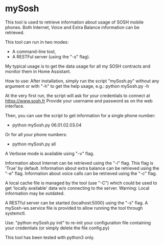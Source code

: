 # mySosh

This tool is used to retrieve information about usage of SOSH mobile phones.
Both Internet, Voice and Extra Balance information can be retrieved.

This tool can run in two modes:
- A command-line tool,
- A RESTFul server (using the "-s" flag).

My typical usage is to get the data usage for all my SOSH contracts and monitor them
in Home Assistant.

How to use:
After installation, simply run the script "mySosh.py" without any argument or with "-h" to get the help usage, e.g.:
python mySosh.py -h

At the very first run, the script will ask for your credentials to connect at https://www.sosh.fr
Provide your username and password as on the web interface.

Then, you can use the script to get information for a single phone number:
- python mySosh.py 06.01.02.03.04

Or for all your phone numbers:
- python mySosh.py all

A Verbose mode is available using "-v" flag.

Information about Internet can be retrieved using the "-i" flag. This flag is 'True' by default.
Information about extra balance can be retrieved using the "-e" flag.
Information about voice calls can be retrieved using the "-c" flag.

A local cache file is managed by the tool (use "-C") which could be used to get 'locally available' data w/o connecting to the server.
Warning: Local information may be outdated.

A RESTful server can be started (localhost:5000) using the "-s" flag.
A mySosh-ws.service file is provided to allow running the tool through systemctl.

Use: "python mySosh.py init" to re-init your configuration file containing your credentials (or simply delete the file config.py)

This tool has been tested with python3 only.
